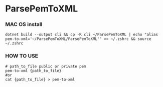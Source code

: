 # ParsePemToXML


### MAC OS install

```shell
dotnet build --output cli && cp -R cli ~/ParsePemToXML | echo "alias pem-to-xml='~/ParsePemToXML/ParsePemToXML'" >> ~/.zshrc && source ~/.zshrc
```

### HOW TO USE
```shell
# path_to_file public or private pem
pem-to-xml {path_to_file} 
#or 
cat {path_to_file} > pem-to-xml
```
 
